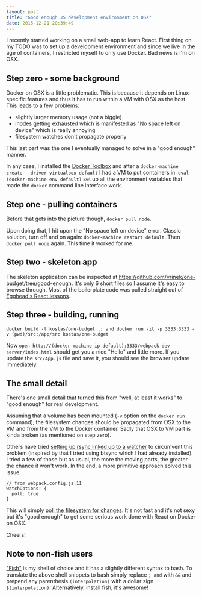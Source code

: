 ```yaml
---
layout: post
title: "Good enough JS development environment on OSX"
date: 2015-12-21 20:39:49
---
```


I recently started working on a small web-app to learn React. First thing on my TODO was to set up a development environment and since we live in the age of containers, I restricted myself to only use Docker. Bad news is I'm on OSX.

## Step zero - some background

Docker on OSX is a little problematic. This is because it depends on Linux-specific features and thus it has to run within a VM with OSX as the host. This leads to a few problems:

* slightly larger memory usage (not a biggie)
* inodes getting exhausted which is manifested as "No space left on device" which is really annoying
* filesystem watches don't propagate properly

This last part was the one I eventually managed to solve in a "good enough" manner.

In any case, I installed the [Docker Toolbox](https://www.docker.com/docker-toolbox) and after a `docker-machine create --driver virtualbox default` I had a VM to put containers in. `eval (docker-machine env default)` set up all the environment variables that made the `docker` command line interface work.

## Step one - pulling containers

Before that gets into the picture though, `docker pull node`.

Upon doing that, I hit upon the "No space left on device" error. Classic solution, turn off and on again: `docker-machine restart default`. Then `docker pull node` again. This time it worked for me.

## Step two - skeleton app

The skeleton application can be inspected at https://github.com/vrinek/one-budget/tree/good-enough. It's only 6 short files so I assume it's easy to browse through. Most of the boilerplate code was pulled straight out of [Egghead's React lessons](https://egghead.io/technologies/react).

## Step three - building, running

    docker build -t kostas/one-budget .; and docker run -it -p 3333:3333 -v (pwd)/src:/app/src kostas/one-budget

Now `open http://(docker-machine ip default):3333/webpack-dev-server/index.html` should get you a nice "Hello" and little more. If you update the `src/App.js` file and save it, you should see the browser update immediately.

## The small detail

There's one small detail that turned this from "well, at least it works" to "good enough" for real development.

Assuming that a volume has been mounted (`-v` option on the `docker run` command), the filesystem changes should be propagated from OSX to the VM and from the VM to the Docker container. Sadly that OSX to VM part is kinda broken (as mentioned on step zero).

Others have tried [setting up rsync linked up to a watcher](https://github.com/brikis98/docker-osx-dev) to circumvent this problem (inspired by that I tried using btsync which I had already installed). I tried a few of those but as usual, the more the moving parts, the greater the chance it won't work. In the end, a more primitive approach solved this issue.

    // from webpack.config.js:11
    watchOptions: {
      poll: true
    }

This will simply [poll the filesystem for changes](http://webpack.github.io/docs/webpack-dev-middleware.html#lazy). It's not fast and it's not sexy but it's "good enough" to get some serious work done with React on Docker on OSX.

Cheers!

## Note to non-fish users

["Fish"](http://fishshell.com) is my shell of choice and it has a slightly different syntax to bash. To translate the above shell snippets to bash simply replace `; and` with `&&` and prepend any parenthesis `(interpolation)` with a dollar sign `$(interpolation)`. Alternatively, install fish, it's awesome!
